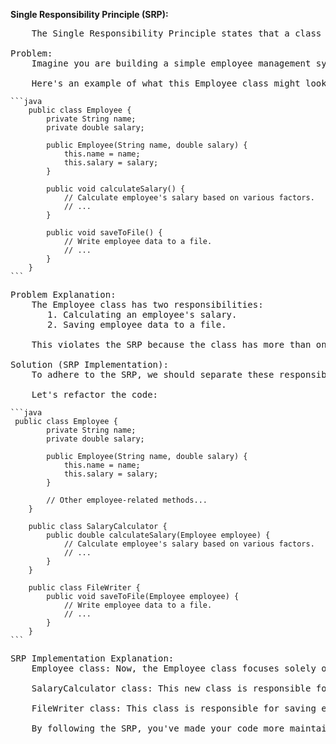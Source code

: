 **Single Responsibility Principle (SRP):**

<pre>
    The Single Responsibility Principle states that a class should have only one reason to change. In other words, a class should have a single responsibility or job.

Problem:
    Imagine you are building a simple employee management system in Java, and you create an Employee class to represent employees. In this class, you decide to include methods for calculating employee salaries and methods for writing employee data to a file.

    Here's an example of what this Employee class might look like </pre>

    ```java
        public class Employee {
            private String name;
            private double salary;

            public Employee(String name, double salary) {
                this.name = name;
                this.salary = salary;
            }

            public void calculateSalary() {
                // Calculate employee's salary based on various factors.
                // ...
            }

            public void saveToFile() {
                // Write employee data to a file.
                // ...
            }
        }
    ```

<pre>
Problem Explanation:
    The Employee class has two responsibilities:
       1. Calculating an employee's salary.
       2. Saving employee data to a file.

    This violates the SRP because the class has more than one reason to change. If the salary calculation logic or the file-saving logic needs to be updated or changed, it could affect unrelated parts of the class. This can lead to code that is harder to understand, maintain, and test.

Solution (SRP Implementation):
    To adhere to the SRP, we should separate these responsibilities into distinct classes, each with a single responsibility.

    Let's refactor the code: </pre>

    ```java
     public class Employee {
            private String name;
            private double salary;

            public Employee(String name, double salary) {
                this.name = name;
                this.salary = salary;
            }

            // Other employee-related methods...
        }

        public class SalaryCalculator {
            public double calculateSalary(Employee employee) {
                // Calculate employee's salary based on various factors.
                // ...
            }
        }

        public class FileWriter {
            public void saveToFile(Employee employee) {
                // Write employee data to a file.
                // ...
            }
        }
    ```

<pre>
SRP Implementation Explanation:
    Employee class: Now, the Employee class focuses solely on representing employee data, adhering to the SRP. It doesn't have methods for salary calculation or file writing.

    SalaryCalculator class: This new class is responsible for calculating an employee's salary. It takes an Employee object as input and performs the salary calculation, adhering to the SRP by having a single responsibility.

    FileWriter class: This class is responsible for saving employee data to a file. Like the SalaryCalculator, it takes an Employee object as input and handles the file-writing task, adhering to the SRP.

    By following the SRP, you've made your code more maintainable and easier to extend. Changes to one responsibility won't impact the other, and each class now has a clear and single purpose.
</pre>
